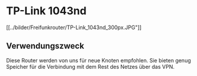 # TP-Link 1043nd
[[../bilder/Freifunkrouter/TP-Link_1043nd_300px.JPG"]]

## Verwendungszweck
Diese Router werden von uns für neue Knoten empfohlen. Sie bieten genug Speicher für die Verbindung mit dem Rest des Netzes über das VPN.
